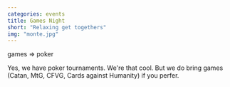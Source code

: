 ```yaml
---
categories: events
title: Games Night
short: "Relaxing get togethers"
img: "monte.jpg"
---
```


games => poker

Yes, we have poker tournaments. We're that cool. But we do bring games (Catan, MtG, CFVG, Cards against Humanity) if you perfer.
